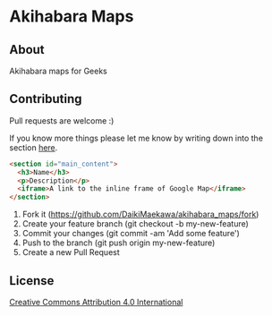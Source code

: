 # Akihabara Maps

## About

Akihabara maps for Geeks

## Contributing

Pull requests are welcome :)

If you know more things please let me know by writing down into the section [here](https://github.com/DaikiMaekawa/akihabara_maps/blob/gh-pages/index.html#L32).

```html
<section id="main_content">
  <h3>Name</h3>
  <p>Description</p>
  <iframe>A link to the inline frame of Google Map</iframe>
</section>
```

1. Fork it (https://github.com/DaikiMaekawa/akihabara_maps/fork)
2. Create your feature branch (git checkout -b my-new-feature)
3. Commit your changes (git commit -am 'Add some feature')
4. Push to the branch (git push origin my-new-feature)
5. Create a new Pull Request

## License

[Creative Commons Attribution 4.0 International](http://creativecommons.org/licenses/by/4.0/)
